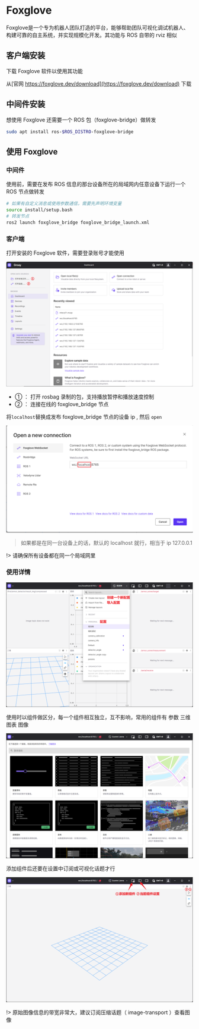 # Foxglove

Foxglove是一个专为机器人团队打造的平台，能够帮助团队可视化调试机器人、构建可靠的自主系统，并实现规模化开发。其功能与 ROS 自带的 rviz 相似

## 客户端安装

下载 Foxglove 软件以使用其功能

从[官网 https://foxglove.dev/download](https://foxglove.dev/download) 下载

## 中间件安装

想使用 Foxglove 还需要一个 ROS 包（foxglove-bridge）做转发

```bash
sudo apt install ros-$ROS_DISTRO-foxglove-bridge
```

## 使用 Foxglove

### 中间件

使用前，需要在发布 ROS 信息的那台设备所在的局域网内任意设备下运行一个 ROS 节点做转发

```bash
# 如果有自定义消息或使用参数通信，需要先声明环境变量
source install/setup.bash
# 转发节点
ros2 launch foxglove_bridge foxglove_bridge_launch.xml
```

### 客户端

打开安装的 Foxglove 软件，需要登录账号才能使用

![alt text](images/foxglove-image.png)

- ① ： 打开 rosbag 录制的包，支持播放暂停和播放速度控制
- ② ： 连接在线的 foxglove_bridge 节点

将`localhost`替换成发布 foxglove_bridge 节点的设备 ip , 然后 `open`

![alt text](images/foxglove-image-2.png)

> 如果都是在同一台设备上的话，默认的 localhost 就行，相当于 ip 127.0.0.1

!> 请确保所有设备都在同一个局域网里

### 使用详情

![alt text](images/foxglove-image-1.png)

使用时以组件做区分，每一个组件相互独立，互不影响，常用的组件有 参数 三维 图表 图像

![组件](images/foxglove-image-3.png)

添加组件后还要在设置中订阅或可视化话题才行

![alt text](images/foxglove-image-4.png)

!> 原始图像信息的带宽非常大，建议订阅压缩话题（ image-transport ）查看图像
